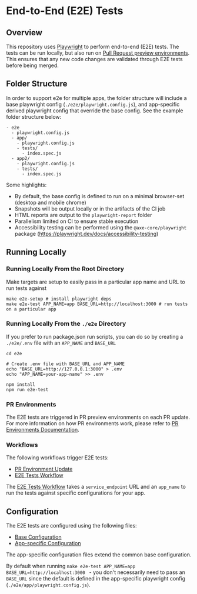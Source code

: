 # End-to-End (E2E) Tests

## Overview

This repository uses [Playwright](https://playwright.dev/) to perform end-to-end (E2E) tests. The tests can be run locally, but also run on [Pull Request preview environments](../infra/pull-request-environments.md). This ensures that any new code changes are validated through E2E tests before being merged.

## Folder Structure
In order to support e2e for multiple apps, the folder structure will include a base playwright config (`./e2e/playwright.config.js`), and app-specific derived playwright config that override the base config. See the example folder structure below:
```
- e2e
  - playwright.config.js
  - app/
    - playwright.config.js
    - tests/
      - index.spec.js
  - app2/
    - playwright.config.js
    - tests/
      - index.spec.js
```

Some highlights:
- By default, the base config is defined to run on a minimal browser-set (desktop and mobile chrome)
- Snapshots will be output locally or in the artifacts of the CI job
- HTML reports are output to the `playwright-report` folder
- Parallelism limited on CI to ensure stable execution
- Accessibility testing can be performed using the `@axe-core/playwright` package (https://playwright.dev/docs/accessibility-testing)


## Running Locally

### Running Locally From the Root Directory

Make targets are setup to easily pass in a particular app name and URL to run tests against

```
make e2e-setup # install playwright deps
make e2e-test APP_NAME=app BASE_URL=http://localhost:3000 # run tests on a particular app
```

### Running Locally From the `./e2e` Directory

If you prefer to run package.json run scripts, you can do so by creating a `./e2e/.env` file with an `APP_NAME` and `BASE_URL`

```
cd e2e

# Create .env file with BASE_URL and APP_NAME
echo "BASE_URL=http://127.0.0.1:3000" > .env
echo "APP_NAME=your-app-name" >> .env

npm install
npm run e2e-test
```

### PR Environments

The E2E tests are triggered in PR preview environments on each PR update. For more information on how PR environments work, please refer to [PR Environments Documentation](../infra/pull-request-environments.md).

### Workflows

The following workflows trigger E2E tests:
- [PR Environment Update](../../.github/workflows/pr-environment-update.yml)
- [E2E Tests Workflow](../../.github/workflows/e2e-tests.yml)

The [E2E Tests Workflow](../../.github/workflows/e2e-tests.yml) takes a `service_endpoint` URL and an `app_name` to run the tests against specific configurations for your app.

## Configuration

The E2E tests are configured using the following files:
- [Base Configuration](../../e2e/playwright.config.js)
- [App-specific Configuration](../../e2e/app/playwright.config.js)

The app-specific configuration files extend the common base configuration.

By default when running `make e2e-test APP_NAME=app BASE_URL=http://localhost:3000 ` - you don't necessarily need to pass an `BASE_URL` since the default is defined in the app-specific playwright config (`./e2e/app/playwright.config.js`).
